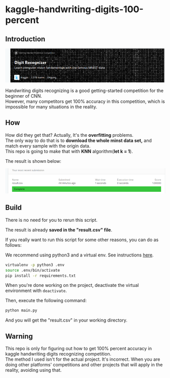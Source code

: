 # kaggle-handwriting-digits-100-percent

## Introduction

![title](./assets/title.png)

Handwriting digits recognizing is a good getting-started competition for the beginner of CNN.<br>
However, many competitors get 100% accuracy in this competition, which is impossible for many situations in the reality.<br>



## How

How did they get that? Actually, It's the **overfitting** problems.<br>
The only way to do that is to **download the whole minst data set,** and match every sample with the origin data.<br>
This repo is going to make that with **KNN** algorithm(**let k = 1**).

The result is shown below:

![result](./assets/result.png)



## Build

There is no need for you to rerun this script.<br>

The result is already **saved in the "result.csv" file**.<br>

If you really want to run this script for some other reasons, you can do as follows:<br>

We recommend using python3 and a virtual env. See instructions [here](https://cs230-stanford.github.io/project-starter-code.html).

```bash
virtualenv -p python3 .env
source .env/bin/activate
pip install -r requirements.txt
```

When you're done working on the project, deactivate the virtual environment with `deactivate`.

Then, execute the following command:

```bash
python main.py
```

And you will get the "result.csv" in your working directory.



## Warning

This repo is only for figuring out how to get 100% percent accuracy in kaggle handwriting digits recognizing competition.<br>
The method I used isn't for the actual project. It's incorrect. When you are doing other platforms' competitions and other projects that will apply in the reality, avoiding using that.<br> 


